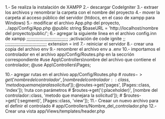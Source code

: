 1.- Se realiza la instalación de XAMPP
2.- descargar CodeIgniter
3.- extraer los archivos y renombrar la carpeta con el nombre del proyecto
4.- mover la carpeta al acceso público del servidor (htdocs, en el caso de xampp para Windows)
5.- modificar el archivo App.php del proyecto, ../app/Config/App.php
    @public string $baseURL = 'http://localhost/nombre del proyecto/public/';
6.- agregar la siguiente linea en el archivo config.inn de xampp
    ;;;;;;;;;;;;;;;;;;;;;;;;;;;;;;;;
    ;activación de code ignite    ;;
    ;;;;;;;;;;;;;;;;;;;;;;;;;;;;;;;;
    extension = intl
7.- reiniciar el servidor
8.- crear una copia del archivo env
9.- renombrer el archivo env a .env
10.- importamos el controlador en el archivo app/Config/Routes.php en la seccrión
     correspondiente
     #use App\Controllers\nombre del archivo que contiene el controlador;
     @use App\Controllers\Pages;
    
10.- agregar rutas en el archivo app/Config/Routes.php
    # $routes->get('nombre del controlador',
                   [nombre del controlador::class, 'metodo que manejara la solicitud']);
    @$routes->get('pages', [Pages::class, 'index']);
    !ruta con parámetros
    # $routes->get('(:placeholder)',
                   [nombre del controlador::class, 'metodo que manejara la solicitud']);
    # $routes->get('(:segment)', [Pages::class, 'view']);
11.- Creaar un nuevo archivo para el definir el controlado 
    # app/Controllers/Nombre_del_controlador.php
12.- Crear una vista app/Views/templates/header.php


    

